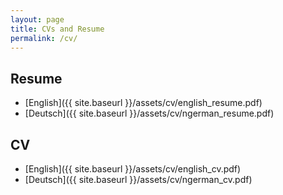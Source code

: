 ```yaml
---
layout: page
title: CVs and Resume
permalink: /cv/
---
```

## Resume
 - [English]({{ site.baseurl }}/assets/cv/english_resume.pdf)
 - [Deutsch]({{ site.baseurl }}/assets/cv/ngerman_resume.pdf)

## CV
 - [English]({{ site.baseurl }}/assets/cv/english_cv.pdf)
 - [Deutsch]({{ site.baseurl }}/assets/cv/ngerman_cv.pdf)